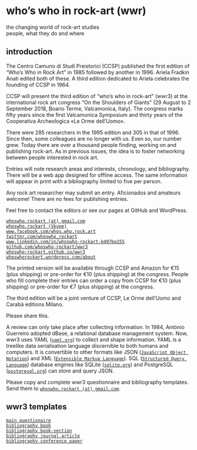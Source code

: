 # who’s who in rock-art (wwr)

the changing world of rock-art studies  
people, what they do and where

## introduction

The Centro Camuno di Studi Preistorici (CCSP) published the first
edition of “Who’s Who in Rock Art” in 1985 followed by another in 1996.
Ariela Fradkin Anati edited both of these. A third edition dedicated to
Ariela celebrates the founding of CCSP in 1964.

CCSP will present the third edition of “who’s who in rock-art” (wwr3)
at the international rock art congress “On the Shoulders of Giants”
(29 August to 2 September 2018, Boario Terme, Valcamonica, Italy). The
congress marks fifty years since the first Valcamonica Symposium and
thirty years of the Cooperativa Archeologica «Le Orme dell’Uomo».

There were 285 researchers in the 1995 edition and 305 in that of 1996.
Since then, some colleagues are no longer with us. Even so, our number
grew. Today there are over a thousand people finding, working on and
publishing rock-art. As in previous issues, the idea is to foster
networking between people interested in rock art.

Entries will note research areas and interests, chronology, and
bibliography. There will be a web app designed for offline access. The
same information will appear in print with a bibliography limited to
five per person.

Any rock art researcher may submit an entry. Aficionados and amateurs
welcome! There are no fees for publishing entries.

Feel free to contact the editors or see our pages at GitHub and
WordPress.

[`whoswho.rockart (at) gmail.com`](mailto:whoswho.rockart)  
[`whoswho.rockart (Skype)`](https://go.skype.com/sfw)  
[`www.facebook.com/whos.who.rock.art`](https://www.facebook.com/whos.who.rock.art/)  
[`twitter.com/whoswho_rockart`](https://twitter.com/whoswho_rockart/)  
[`www.linkedin.com/in/whoswho-rockart-b497ba155`](https://www.linkedin.com/in/whoswho-rockart-b497ba155/)  
[`github.com/whoswho-rockart/wwr3`](https://github.com/whoswho-rockart/wwr3)  
[`whoswho-rockart.github.io/wwr3`](https://whoswho-rockart.github.io/wwr3/)  
[`whoswhorockart.wordpress.com/about`](https://whoswhorockart.wordpress.com/about/)

The printed version will be available through CCSP and Amazon for €15
(plus shipping) or pre-order for €10 (plus shipping) at the congress.
People who fill complete their entries can order a copy from CCSP for
€10 (plus shipping) or pre-order for €7 (plus shipping) at the congress.

The third edition will be a joint venture of CCSP, Le Orme dell’Uomo
and Carabà editions Milano.

Please share this.

A review can only take place after collecting information. In 1984,
António Guerreiro adopted dBase, a relational database management system.
Now, wwr3 uses YAML ([`yaml.org`](http://yaml.org/)) to collect and shape
information. YAML is a treelike data serialisation language discernible
to both humans and computers. It is convertible to other formats like
JSON ([`JavaScript Object Notation`](http://json.org/)) and XML
([`Extensible Markup Language`](https://en.wikipedia.org/wiki/XML)).
SQL ([`Structured Query Language`](https://en.wikipedia.org/wiki/SQL))
database engines like SQLite ([`sqlite.org`](http://yaml.org/)) and
PostgreSQL ([`postgresql.org`](https://www.postgresql.org/)) can store
and query JSON.

Please copy and complete wwr3 questionnaire and bibliography templates.
Send them to [`whoswho.rockart (at) gmail.com`](mailto:whoswho.rockart).

## wwr3 templates

[`main questionaire`](main.yaml)  
[`bibliography book`](book.yaml)  
[`bibliography book-section`](book-section.yaml)  
[`bibliography journal article`](journal-article.yaml)  
[`bibliography conference paper`](conference-paper.yaml)
